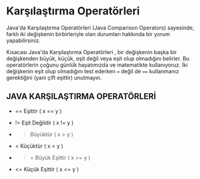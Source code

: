 # Karşılaştırma Operatörleri

Java'da Karşılaştırma Operatörleri (Java Comparison Operators) sayesinde, farklı iki değişkenin birbirleriyle olan durumları hakkında bir yorum yapabilirsiniz.

Kısacası Java'da Karşılaştırma Operatörleri , bir değişkenin başka bir değişkenden büyük, küçük, eşit değil veya eşit olup olmadığını belirler. Bu operatörlerin çoğunu günlük hayatımızda ve matematikte kullanıyoruz. İki değişkenin eşit olup olmadığını test ederken `=` değil de `==` kullanmanız gerektiğini (yani çift eşittir) unutmayın.

## JAVA KARŞILAŞTIRMA OPERATÖRLERİ
- == Eşittir ( x == y )

- != Eşit Değildir ( x != y )

- > Büyüktür ( x > y )

- < Küçüktür ( x < y )

- >= Büyük Eşittir ( x >= y )

- <= Küçük Eşittir ( x <= y )


